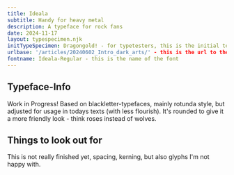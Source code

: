 ```yaml
---
title: Ideala
subtitle: Handy for heavy metal
description: A typeface for rock fans
date: 2024-11-17
layout: typespecimen.njk
initTypeSpecimen: Dragongold! - for typetesters, this is the initial text
urlbase: '/articles/20240602_Intro_dark_arts/' - this is the url to the article-folder (to find the typeface)
fontname: Ideala-Regular - this is the name of the font
---
```


## Typeface-Info
Work in Progress! Based on blackletter-typefaces, mainly rotunda style, but adjusted for usage in todays texts (with less flourish). It's rounded to give it a more friendly look - think roses instead of wolves. 

## Things to look out for
This is not really finished yet, spacing, kerning, but also glyphs I'm not happy with. 